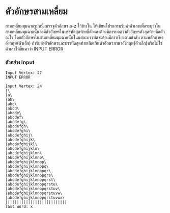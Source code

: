 # ตัวอักษรสามเหลี่ยม
สามเหลี่ยมมุมฉากรูปหนึ่งบรรจุตัวอักษร a-z ไว้ข้างใน 
ให้เขียนโปรแกรมรับค่าตัวเลขเพื่อระบุว่าในสามเหลี่ยมมุมฉากนั้นจะมีตัวอักษรในบรรทัดสุดท้ายกี่ตัวและต้องมีการบอกว่าตัวอักษรตัวสุดท้ายคือตัวอะไร
โดยตัวอักษรในสามเหลี่ยมมุมฉากนั้นในแต่ละบรรทัดจะต้องมีการเรียงตามลำดับ
ตามหลักภาษาอังกฤษ(ตัวเล็ก) ถ้ารับค่าตัวอักษรและบรรทัดสุดท้ายเกิดเกินตัวอักษรภาษาอังกฤษ(ตัวเล็ก)หรือไม่ใช่ตัวเลขให้ขึ้นคาว่า INPUT ERROR
### ตัวอย่าง Input
```
Input Vertex: 27
INPUT ERROR
```
```
Input Vertex: 24
|\
|a\
|ab\
|abc\
|abcd\
|abcde\
|abcdef\
|abcdefg\
|abcdefgh\
|abcdefghi\
|abcdefghij\
|abcdefghijk\
|abcdefghijkl\
|abcdefghijklm\
|abcdefghijklmn\
|abcdefghijklmno\
|abcdefghijklmnop\
|abcdefghijklmnopq\
|abcdefghijklmnopqr\
|abcdefghijklmnopqrs\
|abcdefghijklmnopqrst\
|abcdefghijklmnopqrstu\
|abcdefghijklmnopqrstuv\
|abcdefghijklmnopqrstuvw\
|abcdefghijklmnopqrstuvwx\
|||||||||||||||||||||||||||
last word: x
```
